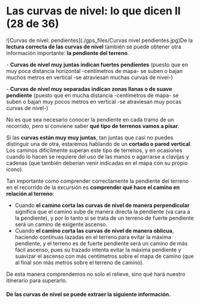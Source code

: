 # Las curvas de nivel: lo que dicen II (28 de 36)

![Curvas de nivel: pendientes](./gps_files/Curvas nivel pendientes.jpg)De la **lectura correcta de las curvas de nivel** también se puede obtener otra información importante: **la pendiente del terreno**.

\- **Curvas de nivel muy juntas indican fuertes pendientes** (puesto que en muy poca distancia horizontal -centímetros de mapa- se suben o bajan muchos metros en vertical -se atraviesan muchas curvas de nivel-)

\- **Curvas de nivel muy separadas indican zonas llanas o de suave pendiente** (puesto que en mucha distancia -centímetros de mapa- se suben o bajan muy pocos metros en vertical -se atraviesan muy pocas curvas de nivel-)

No es que sea necesario conocer la pendiente en cada tramo de un recorrido, pero sí conviene saber **qué tipo de terrenos vamos a pisar**.

Si las **curvas están muy muy juntas**, tan juntas que casi no puedes distinguir una de otra, estaremos hablando de un **cortado o pared vertical**. Los caminos difícilmente superan este tipo de terrenos, y en ocasiones cuando lo hacen se requiere del uso de las manos o agarrarse a clavijas y cadenas (que también deberían venir indicadas en el mapa con su propio icono).

Tan importante como comprender correctamente la pendiente del terreno en el recorrido de la excursión es **comprender qué hace el camino en relación al terreno**:

*   Cuando **el camino corta las curvas de nivel de manera perpendicular** significa que el camino sube de manera directa la pendiente (va cara a la pendiente), y por lo tanto si se trata de un terreno de fuerte pendiente será un camino de exigente ascenso.
*   Cuando **el camino corta las curvas de nivel de manera oblicua**, haciendo continuas lazadas en el terreno para evitar la máxima pendiente, y el terreno es de fuerte pendiente será un camino de más fácil ascenso, pues su trazado intenta evitar la máxima pendiente y suavizar el ascenso con más centímetros sobre el mapa de camino (que al final son más metros sobre el terreno de camino).

De esta manera comprendemos no solo el relieve, sino qué hará nuestro itinerario para superarlo.

#### De las curvas de nivel se puede extraer la siguiente información.